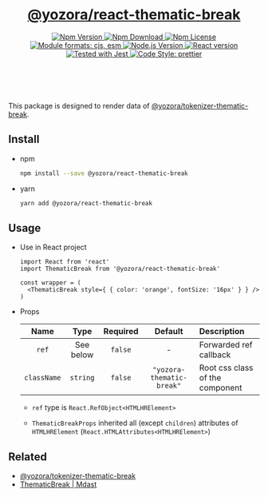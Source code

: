 <header>
  <h1 align="center">
    <a href="https://github.com/guanghechen/yozora-react/tree/master/packages/thematic-break#readme">@yozora/react-thematic-break</a>
  </h1>
  <div align="center">
    <a href="https://www.npmjs.com/package/@yozora/react-thematic-break">
      <img
        alt="Npm Version"
        src="https://img.shields.io/npm/v/@yozora/react-thematic-break.svg"
      />
    </a>
    <a href="https://www.npmjs.com/package/@yozora/react-thematic-break">
      <img
        alt="Npm Download"
        src="https://img.shields.io/npm/dm/@yozora/react-thematic-break.svg"
      />
    </a>
    <a href="https://www.npmjs.com/package/@yozora/react-thematic-break">
      <img
        alt="Npm License"
        src="https://img.shields.io/npm/l/@yozora/react-thematic-break.svg"
      />
    </a>
    <a href="#install">
      <img
        alt="Module formats: cjs, esm"
        src="https://img.shields.io/badge/module_formats-cjs%2C%20esm-green.svg"
      />
    </a>
    <a href="https://github.com/nodejs/node">
      <img
        alt="Node.js Version"
        src="https://img.shields.io/node/v/@yozora/react-thematic-break"
      />
    </a>
    <a href="https://github.com/facebook/react">
      <img
        alt="React version"
        src="https://img.shields.io/npm/dependency-version/@yozora/react-thematic-break/peer/react"
      />
    </a>
    <a href="https://github.com/facebook/jest">
      <img
        alt="Tested with Jest"
        src="https://img.shields.io/badge/tested_with-jest-9c465e.svg"
      />
    </a>
    <a href="https://github.com/prettier/prettier">
      <img
        alt="Code Style: prettier"
        src="https://img.shields.io/badge/code_style-prettier-ff69b4.svg?style=flat-square"
      />
    </a>
  </div>
</header>
<br/>

This package is designed to render data of [@yozora/tokenizer-thematic-break][].


## Install

* npm

  ```bash
  npm install --save @yozora/react-thematic-break
  ```

* yarn

  ```bash
  yarn add @yozora/react-thematic-break
  ```


## Usage

* Use in React project

  ```tsx
  import React from 'react'
  import ThematicBreak from '@yozora/react-thematic-break'

  const wrapper = (
    <ThematicBreak style={ { color: 'orange', fontSize: '16px' } } />
  )
  ```

* Props

  Name        | Type      | Required  | Default                   | Description
  :----------:|:---------:|:---------:|:-------------------------:|:-------------
  `ref`       | See below | `false`   | -                         | Forwarded ref callback
  `className` | `string`  | `false`   | `"yozora-thematic-break"` | Root css class of the component

  - `ref` type is `React.RefObject<HTMLHRElement>`

  - `ThematicBreakProps` inherited all (except `children`) attributes of
    `HTMLHRElement` (`React.HTMLAttributes<HTMLHRElement>`)


## Related

* [@yozora/tokenizer-thematic-break][]
* [ThematicBreak | Mdast][mdast]


[mdast]: https://github.com/syntax-tree/mdast#thematicbreak
[@yozora/tokenizer-thematic-break]: https://www.npmjs.com/package/@yozora/tokenizer-thematic-break
